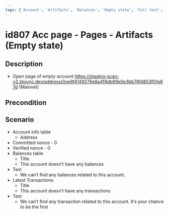 ```yaml
---
tags: ['Account', 'Artifacts', 'Balances', 'Empty state', 'Full test', 'manual', 'regression', 'Active']
---
```


# id807 Acc page - Pages - Artifacts (Empty state)

## Description
  - Open page of empty account https://staging-scan-v2.zksync.dev/address/0xe9f4149276e8a4f8db89e0e3bb78fd853f01e87d (Mainnet)

## Precondition


## Scenario
- Account info table
    - Address
- Committed nonce	- 0
- Verified nonce - 0
- Balances table
    - Title
    - This account doesn’t have any balances
- Text
    - We can’t find any balances related to this account.
- Latest Transactions
    - Title
    - This account doesn’t have any transactions
- Text
    - We can’t find any transaction related to this account. It’s your chance to be the first
